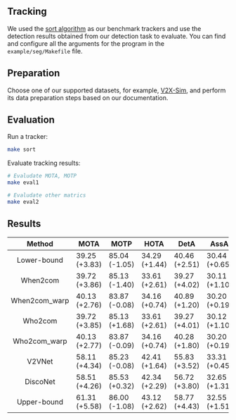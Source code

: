 ## Tracking

We used the [sort algorithm](https://github.com/abewley/sort) as our benchmark trackers and use the detection results obtained from our detection task to evaluate.
You can find and configure all the arguments for the program in the `example/seg/Makefile` file.

## Preparation
Choose one of our supported datasets, for example, [V2X-Sim](/datasets/v2x_sim), and perform its data preparation steps based on our documentation.

## Evaluation

Run a tracker:
```bash
make sort
```

Evaluate tracking results:

```bash
# Evaludate MOTA, MOTP
make eval1

# Evaludate other matrics
make eval2
```

## Results

|  **Method**   | **MOTA**      | **MOTP**      | **HOTA**      | **DetA**      | **AssA**      | **DetRe**     | **DetPr**     | **AssRe**     | **AssPr**     | **LocA**      |
| :-----------: | ------------- | ------------- | ------------- | ------------- | ------------- | ------------- | ------------- | ------------- | ------------- | ------------- |
|  Lower-bound  | 39.25 (+3.83) | 85.04 (-1.05) | 34.29 (+1.44) | 40.46 (+2.51) | 30.44 (+0.65) | 43.26 (+2.57) | 79.31 (+0.12) | 40.40 (+1.11) | 53.26 (-0.43) | 86.87 (-0.94) |
|   When2com    | 39.72 (+3.86) | 85.13 (-1.40) | 33.61 (+2.61) | 39.27 (+4.02) | 30.11 (+1.10) | 41.29 (+4.84) | 85.24 (-2.81) | 39.91 (+1.48) | 53.72 (-0.65) | 87.11 (-1.19) |
| When2com_warp | 40.13 (+2.76) | 83.87 (-0.08) | 34.16 (+0.74) | 40.89 (+1.20) | 30.20 (+0.19) | 42.88 (+1.82) | 79.76 (+0.43) | 40.28 (+0.29) | 52.98 (+0.14) | 85.99 (+0.01) |
|    Who2com    | 39.72 (+3.85) | 85.13 (+1.68) | 33.61 (+2.61) | 39.27 (+4.01) | 30.12 (+1.10) | 41.29 (+4.88) | 82.23 (-2.82) | 39.91 (+1.48) | 53.72 (-0.65) | 87.11 (-1.19) |
| Who2com_warp  | 40.13 (+2.77) | 83.87 (-0.09) | 34.16 (+0.74) | 40.28 (+1.80) | 30.20 (+0.19) | 42.87 (+1.83) | 79.76 (+0.44) | 40.28 (+0.29) | 52.98 (+0.14) | 86.00 (+0.01) |
|    V2VNet     | 58.11 (+4.34) | 85.23 (-0.08) | 42.41 (+1.64) | 55.83 (+3.52) | 33.31 (+0.45) | 58.79 (+3.93) | 84.68 (-0.05) | 44.10 (+0.77) | 54.04 (-0.49) | 87.05 (+0.05) |
|   DiscoNet    | 58.51 (+4.26) | 85.53 (+0.32) | 42.34 (+2.29) | 56.72 (+3.80) | 32.65 (+1.31) | 60.08 (+3.78) | 84.52 (+1.02) | 43.63 (+1.62) | 53.88 (-0.23) | 87.33 (+0.21) |
|  Upper-bound  | 61.31 (+5.58) | 86.00 (-1.08) | 43.12 (+2.62) | 58.77 (+4.43) | 32.55 (+1.51) | 61.22 (+5.35) | 86.65 (-1.36) | 43.25 (+1.77) | 53.56 (-0.11) | 87.68 (-0.86) |


